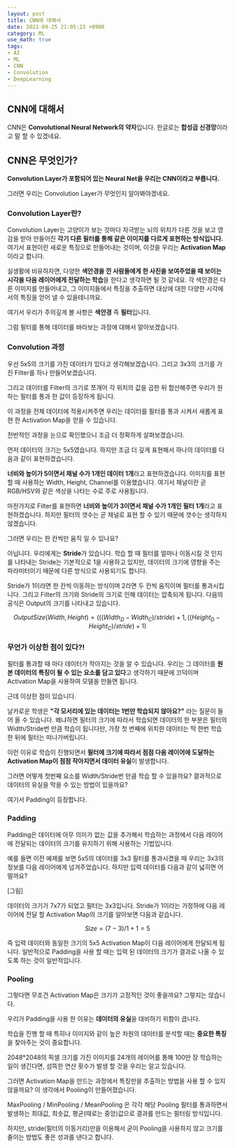 ```yaml
---
layout: post
title: CNN에 대해서
date: 2021-09-25 21:05:23 +0900
category: ML
use_math: true
tags:
- AI
- ML
- CNN
- Convolution
- DeepLearning
---
```


CNN에 대해서
---

CNN은 **Convolutional Neural Network의 약자**입니다. 한글로는 **합성곱 신경망**이라고 말 할 수 있겠네요.

## CNN은 무엇인가?

**Convolution Layer가 포함되어 있는 Neural Net을 우리는 CNN이라고 부릅니다.**

그러면 우리는 Convolution Layer가 무엇인지 알아봐야겠네요.

### Convolution Layer란?

Convolution Layer는 고양이가 보는 것마다 자극받는 뇌의 위치가 다른 것을 보고 영감을 받아 만들어진 **각기 다른 필터를 통해 같은 이미지를 다르게 표현하는 방식입니다.** 여기서 표현이란 새로운 특징으로 만들어내는 것이며, 이것을 우리는 **Activation Map**이라고 합니다.

실생활에 비유하자면, 다양한 **색안경을 낀 사람들에게 한 사진을 보여주었을 때 보이는 시각을 다음 레이어에게 전달하는 학습**을 한다고 생각하면 될 것 같네요. 각 색안경은 다른 이미지를 만들어내고, 그 이미지들에서 특징을 추출하면 대상에 대한 다양한 시각에서의 특징을 얻어 낼 수 있을테니까요.

여기서 우리가 주의깊게 볼 사항은 **색안경** 즉 **필터**입니다.

그럼 필터를 통해 데이터를 바라보는 과정에 대해서 알아보겠습니다.

### Convolution 과정

우선 5x5의 크기를 가진 데이터가 있다고 생각해보겠습니다. 그리고 3x3의 크기를 가진 Filter를 하나 만들어보겠습니다.

그리고 데이터를 Filter의 크기로 쪼개어 각 위치의 값을 곱한 뒤 합산해주면 우리가 원하는 필터를 통과 한 값이 등장하게 됩니다.

이 과정을 전체 데이터에 적용시켜주면 우리는 데이터를 필터를 통과 시켜서 새롭게 표현 한 Activation Map을 얻을 수 있습니다.

전반적인 과정을 눈으로 확인했으니 조금 더 정확하게 살펴보겠습니다.

먼저 데이터의 크기는 5x5였습니다. 하지만 조금 더 깊게 표현해서 하나의 데이터를 다음과 같이 표현하겠습니다.

**너비와 높이가 5이면서 채널 수가 1개인 데이터 1개**라고 표현하겠습니다. 이미지를 표현 할 때 사용하는 Width, Height, Channel를 이용했습니다. 여기서 채널이란 곧 RGB/HSV와 같은 색상을 나타는 수로 주로 사용됩니다.

마찬가지로 Filter를 표현하면 **너비와 높이가 3이면서 채널 수가 1개인 필터 1개**라고 표현하겠습니다. 하지만 필터의 갯수는 곧 채널로 표현 할 수 있기 때문에 갯수는 생각하지 않겠습니다.

그러면 우리는 한 칸씩만 움직 일 수 있나요?

아닙니다. 우리에게는 **Stride**가 있습니다. 학습 할 때 필터를 얼마나 이동시킬 것 인지를 나타내는 Stride는 기본적으로 1을 사용하고 있지만, 데이터의 크기에 영향을 주는 파라미터이기 때문에 다른 방식으로 사용되기도 합니다.

Stride가 1이라면 한 칸씩 이동하는 방식이며 2라면 두 칸씩 움직이며 필터를 통과시킵니다. 그리고 Filter의 크기와 Stride의 크기로 인해 데이터는 압축되게 됩니다. 다음의 공식은 Output의 크기를 나타내고 있습니다.

$$OutputSize(Width,Height) = (((Width_{D} - Width_{C})/stride) + 1 , ((Height_{D} - Height_{C})/stride )+ 1)$$

### 무언가 이상한 점이 있다?!

필터를 통과할 때 마다 데이터가 작아지는 것을 알 수 있습니다. 우리는 그 데이터를 **원본 데이터의 특징이 될 수 있는 요소를 담고 있다**고 생각하기 때문에 끄덕이며 Activation Map을 사용하여 모델을 만들면 됩니다.

근데 이상한 점이 있습니다.

날카로운 학생은 **"각 모서리에 있는 데이터는 1번만 학습되지 않아요?"** 라는 질문이 들어 올 수 있습니다. 왜냐하면 필터의 크기에 따라서 학습되면 데이터의 한 부분은 필터의 Width/Stride번 만큼 학습이 됩니다만, 가장 첫 번째에 위치한 데이터는 딱 한번 학습 한 뒤에 필터는 떠나가버립니다.

이런 이유로 학습이 진행되면서 **필터에 크기에 따라서 점점 다음 레이어에 도달하는 Activation Map이 점점 작아지면서 데이터 유실**이 발생합니다.

그러면 어떻게 첫번째 요소를 Width/Stride번 만큼 학습 할 수 있을까요? 결과적으로 데이터의 유실을 막을 수 있는 방법이 있을까요?

여기서 Padding이 등장합니다.

### Padding

Padding은 데이터에 아무 의미가 없는 값을 추가해서 학습하는 과정에서 다음 레이어에 전달되는 데이터의 크기를 유지하기 위해 사용하는 기법입니다.

예를 들면 이전 예제를 보면 5x5의 데이터를 3x3 필터를 통과시켰을 때 우리는 3x3의 정보를 다음 레이어에게 넘겨주었습니다. 하지만 입력 데이터를 다음과 같이 넓히면 어떨까요?

[그림]

데이터의 크기가 7x7가 되었고 필터는 3x3입니다. Stride가 1이라는 가정하에 다음 레이어에 전달 할 Activation Map의 크기를 알아보면 다음과 같습니다.

$$Size = (7-3)/1 + 1 = 5$$

즉 입력 데이터와 동일한 크기의 5x5 Activation Map이 다음 레이어에게 전달되게 됩니다. 일반적으로 Padding을 사용 할 때는 입력 된 데이터의 크기가 결과로 나올 수 있도록 하는 것이 일반적입니다.

### Pooling

그렇다면 무조건 Activation Map은 크기가 고정적인 것이 좋을까요?
그렇지는 않습니다.

우리가 Padding을 사용 한 이유는 **데이터의 유실**을 대비하기 위함이 큽니다.

학습을 진행 할 때 특히나 이미지와 같이 높은 차원의 데이터를 분석할 때는 **중요한 특징**을 찾아주는 것이 중요합니다.

2048*2048의 픽셀 크기를 가진 이미지를 24개의 레이어를 통해 100만 장 학습하는 일이 생긴다면, 섬뜩한 연산 횟수가 발생 할 것을 우리는 알고 있습니다.

그러면 Activation Map을 만드는 과정에서 특징만을 추출하는 방법을 사용 할 수 있지 않을까요?
이 생각에서 Pooling이 만들어졌습니다.

MaxPooling / MinPooling / MeanPooling 은 각각 해당 Pooling 필터를 통과하면서 발생하는 최대값, 최솟값, 평균(때로는 중앙)값으로 결과를 만드는 필터링 방식입니다.

하지만, stride(필터의 이동거리)만을 이용해서 굳이 Pooling을 사용하지 않고 크기를 줄이는 방법도 좋은 성과를 낸다고 합니다.



<script type="text/javascript"
src="https://cdn.mathjax.org/mathjax/latest/MathJax.js?config=TeX-AMS_HTML">
</script>
